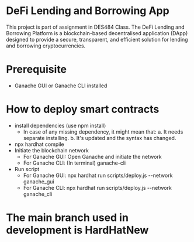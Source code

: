 # DeFi Lending and Borrowing App

This project is part of assignment in DES484 Class. The DeFi Lending and Borrowing Platform is a blockchain-based decentralised application (DApp) designed to provide a secure, transparent, and efficient solution for lending and borrowing cryptocurrencies.

# Prerequisite
- Ganache GUI or Ganache CLI installed

# How to deploy smart contracts
- install dependencies (use npm install)
  - In case of any missing dependency, it might mean that:
    a. It needs separate installing.
    b. It's updated and the syntax has changed.
- npx hardhat compile
- Initiate the blockchain network
  - For Ganache GUI: Open Ganache and initiate the network
  - For Ganache CLI: (In terminal) ganache-cli
- Run script
  - For Ganache GUI: npx hardhat run scripts/deploy.js --network ganache_gui
  - For Ganache CLI: npx hardhat run scripts/deploy.js --network ganache_cli

# The main branch used in development is HardHatNew
